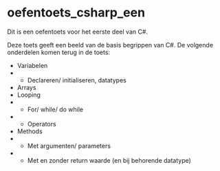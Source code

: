 # oefentoets_csharp_een
Dit is een oefentoets voor het eerste deel van C#. 

Deze toets geeft een beeld van de basis begrippen van C#. De volgende onderdelen komen terug in de toets:

* Variabelen
* * Declareren/ initialiseren, datatypes 
* Arrays
* Looping 
* * For/ while/ do while
* * Operators
* Methods
* * Met argumenten/ parameters
* * Met en zonder return waarde (en bij behorende datatype)


